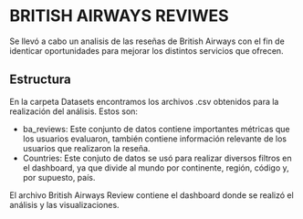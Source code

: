 # BRITISH AIRWAYS REVIWES 
Se llevó a cabo un analisis de las reseñas de British Airways con el fin de identicar oportunidades para mejorar los distintos 
servicios que ofrecen. 

## Estructura 
En la carpeta Datasets encontramos los archivos .csv obtenidos para la realización del análisis. Estos son:
- ba_reviews: Este conjunto de datos contiene importantes métricas que los usuarios evaluaron, también contiene información
  relevante de los usuarios que realizaron la reseña.
- Countries: Este conjuto de datos se usó para realizar diversos filtros en el dashboard, ya que divide al mundo por continente,
  región, código y, por supuesto, país.

El archivo British Airways Review contiene el dashboard donde se realizó el análisis y las visualizaciones.


